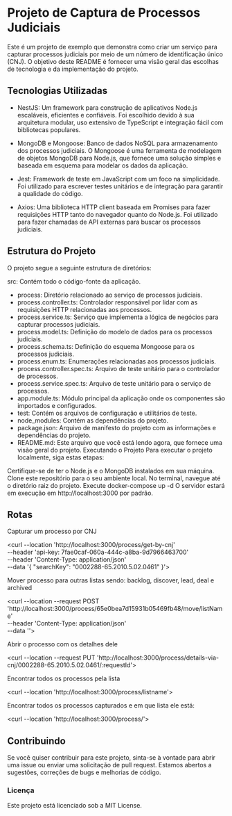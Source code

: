 # Projeto de Captura de Processos Judiciais

Este é um projeto de exemplo que demonstra como criar um serviço para capturar processos judiciais por meio de um número de identificação único (CNJ). O objetivo deste README é fornecer uma visão geral das escolhas de tecnologia e da implementação do projeto.

## Tecnologias Utilizadas

- NestJS: Um framework para construção de aplicativos Node.js escaláveis, eficientes e confiáveis. Foi escolhido devido à sua arquitetura modular, uso extensivo de TypeScript e integração fácil com bibliotecas populares.

- MongoDB e Mongoose: Banco de dados NoSQL para armazenamento dos processos judiciais. O Mongoose é uma ferramenta de modelagem de objetos MongoDB para Node.js, que fornece uma solução simples e baseada em esquema para modelar os dados da aplicação.

- Jest: Framework de teste em JavaScript com um foco na simplicidade. Foi utilizado para escrever testes unitários e de integração para garantir a qualidade do código.

- Axios: Uma biblioteca HTTP client baseada em Promises para fazer requisições HTTP tanto do navegador quanto do Node.js. Foi utilizado para fazer chamadas de API externas para buscar os processos judiciais.

## Estrutura do Projeto

O projeto segue a seguinte estrutura de diretórios:

src: Contém todo o código-fonte da aplicação.

- process: Diretório relacionado ao serviço de processos judiciais.
- process.controller.ts: Controlador responsável por lidar com as requisições HTTP relacionadas aos processos.
- process.service.ts: Serviço que implementa a lógica de negócios para capturar processos judiciais.
- process.model.ts: Definição do modelo de dados para os processos judiciais.
- process.schema.ts: Definição do esquema Mongoose para os processos judiciais.
- process.enum.ts: Enumerações relacionadas aos processos judiciais.
- process.controller.spec.ts: Arquivo de teste unitário para o controlador de processos.
- process.service.spec.ts: Arquivo de teste unitário para o serviço de processos.
- app.module.ts: Módulo principal da aplicação onde os componentes são importados e configurados.
- test: Contém os arquivos de configuração e utilitários de teste.
- node_modules: Contém as dependências do projeto.
- package.json: Arquivo de manifesto do projeto com as informações e dependências do projeto.
- README.md: Este arquivo que você está lendo agora, que fornece uma visão geral do projeto.
  Executando o Projeto
  Para executar o projeto localmente, siga estas etapas:

Certifique-se de ter o Node.js e o MongoDB instalados em sua máquina.
Clone este repositório para o seu ambiente local.
No terminal, navegue até o diretório raiz do projeto.
Execute docker-compose up -d
O servidor estará em execução em http://localhost:3000 por padrão.

## Rotas

Capturar um processo por CNJ

<curl --location 'http://localhost:3000/process/get-by-cnj' \
--header 'api-key: 7fae0caf-060a-444c-a8ba-9d7966463700' \
--header 'Content-Type: application/json' \
--data '{
"searchKey": "0002288-65.2010.5.02.0461"
}'>

Mover processo para outras listas sendo: backlog, discover, lead, deal e archived

<curl --location --request POST 'http://localhost:3000/process/65e0bea7d15931b05469fb48/move/listName' \
--header 'Content-Type: application/json' \
--data ''>

Abrir o processo com os detalhes dele

<curl --location --request PUT 'http://localhost:3000/process/details-via-cnj/0002288-65.2010.5.02.0461/:requestId'>

Encontrar todos os processos pela lista

<curl --location 'http://localhost:3000/process/listname'>

Encontrar todos os processos capturados e em que lista ele está:

<curl --location 'http://localhost:3000/process/'>

## Contribuindo

Se você quiser contribuir para este projeto, sinta-se à vontade para abrir uma issue ou enviar uma solicitação de pull request. Estamos abertos a sugestões, correções de bugs e melhorias de código.

### Licença

Este projeto está licenciado sob a MIT License.
